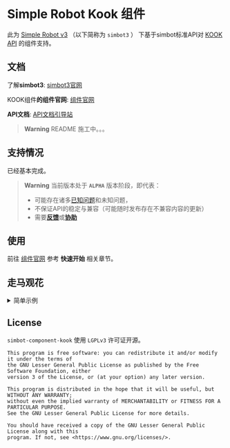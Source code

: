 # Simple Robot Kook 组件

此为 [Simple Robot v3][simbot3] （以下简称为 `simbot3` ） 下基于simbot标准API对 [KOOK API](https://www.kookapp.cn/) 的组件支持。

## 文档

了解**simbot3**: [simbot3官网](https://simbot.forte.love)

KOOK组件**的组件官网**: [组件官网](https://simple-robot.github.io/simbot-component-kook/)

**API文档**: [API文档引导站](https://docs.simbot.forte.love)

> **Warning**
> README 施工中。。。

## 支持情况

已经基本完成。

> **Warning**
> 当前版本处于 **`ALPHA`** 版本阶段，即代表：
> - 可能存在诸多[已知问题](https://github.com/simple-robot/simbot-component-kook/issues)和未知问题，
> - 不保证API的稳定与兼容（可能随时发布存在不兼容内容的更新）
> - 需要[**反馈**](https://github.com/simple-robot/simbot-component-kook/issues)或[**协助**](https://github.com/simple-robot/simbot-component-kook/pulls)

## 使用

前往 [组件官网](https://simple-robot.github.io/simbot-component-kook/) 参考 **快速开始** 相关章节。

## 走马观花

<details>
<summary>简单示例</summary>


```kotlin
// simbot-core / simbot-boot
suspend fun KookContactMessageEvent.onEvent() {
    author().send("Hello World")
}
```

```kotlin
// simbot-boot
@Listener
@Filter("签到")
suspend fun KookChannelMessageEvent.onEvent() {
    reply("签到成功")
}
```

```kotlin
@Listener
@Filter("叫我{{name,.+}}")
suspend fun KookChannelMessageEvent.onEvent(@FilterValue("name") name: String) {
    group.send(At(author.id) + "好的，以后就叫你$name了".toText())
}
```

简单的完整示例：

```kotlin
suspend fun main() {
    createSimpleApplication {
        // 注册并使用Kook组件。
        useKook()
        
        // 注册各种监听函数
        listeners {
            // 监听联系人(私聊)消息
            // 此事件的逻辑：收到消息，回复一句"你说的是："，
            // 然后再复读一遍你说的话。
            ContactMessageEvent { event ->
                val contact: Contact = event.source()
                contact.send("你说的是：")
                contact.send(event.messageContent)
            }
        }
        
        // 注册kook的bot
        kookBots {
            val bot = register("client_id", "token")
            // bot需要start才能连接服务器、初始化信息等。
            bot.start()
        }
    }.join() // join, 挂起直到被终止。
}
```

</details>


## License

`simbot-component-kook` 使用 `LGPLv3` 许可证开源。

```
This program is free software: you can redistribute it and/or modify it under the terms of 
the GNU Lesser General Public License as published by the Free Software Foundation, either 
version 3 of the License, or (at your option) any later version.

This program is distributed in the hope that it will be useful, but WITHOUT ANY WARRANTY;
without even the implied warranty of MERCHANTABILITY or FITNESS FOR A PARTICULAR PURPOSE. 
See the GNU Lesser General Public License for more details.

You should have received a copy of the GNU Lesser General Public License along with this 
program. If not, see <https://www.gnu.org/licenses/>.
```

[m-api]: simbot-component-kook-api
[m-stdlib]: simbot-component-kook-stdlib
[m-core]: simbot-component-kook-core
[simbot3]: https://github.com/simple-robot/simpler-robot
